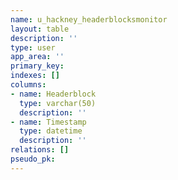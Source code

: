 ```yaml
---
name: u_hackney_headerblocksmonitor
layout: table
description: ''
type: user
app_area: ''
primary_key: 
indexes: []
columns:
- name: Headerblock
  type: varchar(50)
  description: ''
- name: Timestamp
  type: datetime
  description: ''
relations: []
pseudo_pk: 
---
```


